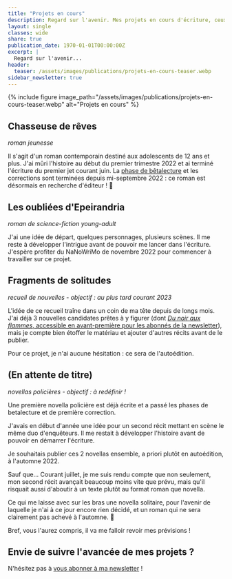 ```yaml
---
title: "Projets en cours"
description: Regard sur l'avenir. Mes projets en cours d'écriture, ceux à paraître, ceux qui attendent que les autres leur laissent la place...
layout: single
classes: wide
share: true
publication_date: 1970-01-01T00:00:00Z
excerpt: |
  Regard sur l'avenir...
header:
  teaser: /assets/images/publications/projets-en-cours-teaser.webp
sidebar_newsletter: true
---
```


{% include figure image_path="/assets/images/publications/projets-en-cours-teaser.webp" alt="Projets en cours" %}

## Chasseuse de rêves

*roman jeunesse*

Il s'agit d'un roman contemporain destiné aux adolescents de 12 ans et plus. J'ai mûri l'histoire au début du premier trimestre 2022 et ai terminé l'écriture du premier jet courant juin. La [phase de bêtalecture](/lecture/jeunesse/2022/06/23/b%C3%AAta-lecture-chasseuse-de-r%C3%AAves.html) et les corrections sont terminées depuis mi-septembre 2022&nbsp;: ce roman est désormais en recherche d'éditeur&nbsp;! 🤞


## Les oubliées d'Epeirandria

*roman de science-fiction young-adult*

J'ai une idée de départ, quelques personnages, plusieurs scènes. Il me reste à développer l'intrigue avant de pouvoir me lancer dans l'écriture. J'espère profiter du NaNoWriMo de novembre 2022 pour commencer à travailler sur ce projet.


## Fragments de solitudes

*recueil de nouvelles - objectif&nbsp;: au plus tard courant 2023*

L'idée de ce recueil traîne dans un coin de ma tête depuis de longs mois. J'ai déjà 3 nouvelles candidates prêtes à y figurer (dont [*Du noir aux flammes*, accessible en avant-première pour les abonnés de la newsletter](/bonus#textes-à-télécharger)), mais je compte bien étoffer le matériau et ajouter d'autres récits avant de le publier.

Pour ce projet, je n'ai aucune hésitation&nbsp;: ce sera de l'autoédition.


## (En attente de titre)

*novellas policières - objectif&nbsp;: à redéfinir&nbsp;!*

Une première novella policière est déjà écrite et a passé les phases de betalecture et de première correction.

J'avais en début d'année une idée pour un second récit mettant en scène le même duo d'enquêteurs. Il me restait à développer l'histoire avant de pouvoir en démarrer l'écriture.

Je souhaitais publier ces 2 novellas ensemble, a priori plutôt en autoédition, à l'automne 2022.

Sauf que&hellip; Courant juillet, je me suis rendu compte que non seulement, mon second récit avançait beaucoup moins vite que prévu, mais qu'il risquait aussi d'aboutir à un texte plutôt au format roman que novella.

Ce qui me laisse avec sur les bras une novella solitaire, pour l'avenir de laquelle je n'ai à ce jour encore rien décidé, et un roman qui ne sera clairement pas achevé à l'automne. 🤔

Bref, vous l'aurez compris, il va me falloir revoir mes prévisions&nbsp;!


## Envie de suivre l'avancée de mes projets&nbsp;?

N'hésitez pas à <a href="{{ '/bonus' | relative_url }}">vous abonner à ma newsletter</a>&nbsp;!

